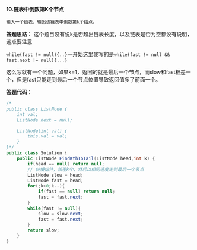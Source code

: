 #### 10.链表中倒数第K个节点

```java
输入一个链表，输出该链表中倒数第k个结点。
```



**答题思路：** 这个题目没有说k是否超出链表长度，以及链表是否为空都没有说明，这点要注意

`while(fast != null){..}`一开始这里我写的是`while(fast != null && fast.next != null){...}`

这么写就有一个问题，如果k=1，返回的就是最后一个节点，而slow和fast相差一个，但是fast只能走到最后一个节点位置导致返回值多了前面一个。

**答题代码：** 

```java
/*
public class ListNode {
    int val;
    ListNode next = null;

    ListNode(int val) {
        this.val = val;
    }
}*/
public class Solution {
    public ListNode FindKthToTail(ListNode head,int k) {
        if(head == null) return null;
        // 快慢指针，相差k个，然后以相同速度走到最后一个节点
        ListNode slow = head;
        ListNode fast = head;
        for(;k>0;k--){
            if(fast == null) return null;
            fast = fast.next;
        }
        while(fast != null){
            slow = slow.next;
            fast = fast.next;
        }
        return slow;
    }
}
```

